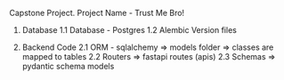 Capstone Project.
Project Name - Trust Me Bro!


1. Database
    1.1 Database - Postgres
    1.2 Alembic Version files

2. Backend Code
    2.1 ORM - sqlalchemy => models folder => classes are mapped to tables
    2.2 Routers => fastapi routes (apis)
    2.3 Schemas => pydantic schema models

